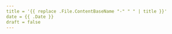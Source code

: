 ```yaml
---
title = '{{ replace .File.ContentBaseName "-" " " | title }}'
date = {{ .Date }}
draft = false
---
```


